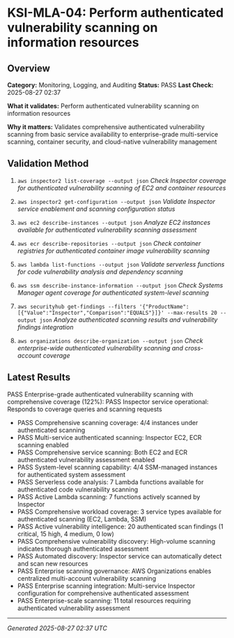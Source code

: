 # KSI-MLA-04: Perform authenticated vulnerability scanning on information resources

## Overview

**Category:** Monitoring, Logging, and Auditing
**Status:** PASS
**Last Check:** 2025-08-27 02:37

**What it validates:** Perform authenticated vulnerability scanning on information resources

**Why it matters:** Validates comprehensive authenticated vulnerability scanning from basic service availability to enterprise-grade multi-service scanning, container security, and cloud-native vulnerability management

## Validation Method

1. `aws inspector2 list-coverage --output json`
   *Check Inspector coverage for authenticated vulnerability scanning of EC2 and container resources*

2. `aws inspector2 get-configuration --output json`
   *Validate Inspector service enablement and scanning configuration status*

3. `aws ec2 describe-instances --output json`
   *Analyze EC2 instances available for authenticated vulnerability scanning assessment*

4. `aws ecr describe-repositories --output json`
   *Check container registries for authenticated container image vulnerability scanning*

5. `aws lambda list-functions --output json`
   *Validate serverless functions for code vulnerability analysis and dependency scanning*

6. `aws ssm describe-instance-information --output json`
   *Check Systems Manager agent coverage for authenticated system-level scanning*

7. `aws securityhub get-findings --filters '{"ProductName":[{"Value":"Inspector","Comparison":"EQUALS"}]}' --max-results 20 --output json`
   *Analyze authenticated scanning results and vulnerability findings integration*

8. `aws organizations describe-organization --output json`
   *Check enterprise-wide authenticated vulnerability scanning and cross-account coverage*

## Latest Results

PASS Enterprise-grade authenticated vulnerability scanning with comprehensive coverage (122%): PASS Inspector service operational: Responds to coverage queries and scanning requests
- PASS Comprehensive scanning coverage: 4/4 instances under authenticated scanning
- PASS Multi-service authenticated scanning: Inspector EC2, ECR scanning enabled
- PASS Comprehensive service scanning: Both EC2 and ECR authenticated vulnerability assessment enabled
- PASS System-level scanning capability: 4/4 SSM-managed instances for authenticated system assessment
- PASS Serverless code analysis: 7 Lambda functions available for authenticated code vulnerability scanning
- PASS Active Lambda scanning: 7 functions actively scanned by Inspector
- PASS Comprehensive workload coverage: 3 service types available for authenticated scanning (EC2, Lambda, SSM)
- PASS Active vulnerability intelligence: 20 authenticated scan findings (1 critical, 15 high, 4 medium, 0 low)
- PASS Comprehensive vulnerability discovery: High-volume scanning indicates thorough authenticated assessment
- PASS Automated discovery: Inspector service can automatically detect and scan new resources
- PASS Enterprise scanning governance: AWS Organizations enables centralized multi-account vulnerability scanning
- PASS Enterprise scanning integration: Multi-service Inspector configuration for comprehensive authenticated assessment
- PASS Enterprise-scale scanning: 11 total resources requiring authenticated vulnerability assessment

---
*Generated 2025-08-27 02:37 UTC*